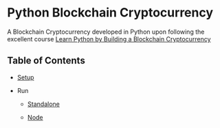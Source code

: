 # Python Blockchain Cryptocurrency

A Blockchain Cryptocurrency developed in Python upon following the excellent course [Learn Python by Building a Blockchain Cryptocurrency](https://www.udemy.com/learn-python-by-building-a-blockchain-cryptocurrency)

## Table of Contents

- [Setup](docs/setup.md)

- Run

  - [Standalone](docs/node-standalone.md)

  - [Node](docs/node.md)